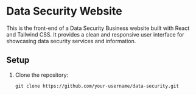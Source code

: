 # Data Security Website

This is the front-end of a Data Security Business website built with React and Tailwind CSS.  It provides a clean and responsive user interface for showcasing data security services and information.

## Setup

1. Clone the repository:

   ```
   git clone https://github.com/your-username/data-security.git
